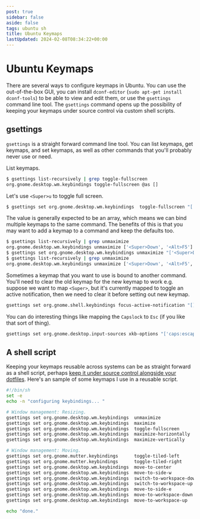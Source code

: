 ```yaml
---
post: true
sidebar: false
aside: false
tags: ubuntu sh
title: Ubuntu Keymaps
lastUpdated: 2024-02-08T08:34:22+00:00
---
```


# Ubuntu Keymaps

There are several ways to configure keymaps in Ubuntu. You can use the out-of-the-box GUI, you can install `dconf-editor` (`sudo apt-get install dconf-tools`) to be able to view and edit them, or use the `gsettings` command line tool. The `gsettings` command opens up the possibility of keeping your keymaps under source control via custom shell scripts.

## gsettings

`gsettings` is a straight forward command line tool. You can list keymaps, get keymaps, and set keymaps, as well as other commands that you'll probably never use or need.

List keymaps.

```bash
$ gsettings list-recursively | grep toggle-fullscreen
org.gnome.desktop.wm.keybindings toggle-fullscreen @as []
```

Let's use `<Super>u` to toggle full screen.

```bash
$ gsettings set org.gnome.desktop.wm.keybindings  toggle-fullscreen "['<Super>u']"
```

The value is generally expected to be an array, which means we can bind multiple keymaps to the same command. The benefits of this is that you may want to add a keymap to a command and keep the defaults too.

```bash
$ gsettings list-recursively | grep unmaximize
org.gnome.desktop.wm.keybindings unmaximize ['<Super>Down', '<Alt>F5']
$ gsettings set org.gnome.desktop.wm.keybindings unmaximize "['<Super>Down', '<Alt>F5', '<Super>j']"
$ gsettings list-recursively | grep unmaximize
org.gnome.desktop.wm.keybindings unmaximize ['<Super>Down', '<Alt>F5', '<Super>j']
```

Sometimes a keymap that you want to use is bound to another command. You'll need to clear the old keymap for the new keymap to work e.g. suppose we want to map `<Super>`, but it's currently mapped to toggle an active notification, then we need to clear it before setting out new keymap.

```bash
gsettings set org.gnome.shell.keybindings focus-active-notification "[]"
```

You can do interesting things like mapping the `Capslock` to `Esc` (if you like that sort of thing).

```bash
gsettings set org.gnome.desktop.input-sources xkb-options "['caps:escape']"
```

## A shell script

Keeping your keymaps reusable across systems can be as straight forward as a shell script, perhaps [keep it under source control alongside your dotfiles](https://github.com/gerardroche/dotfiles/blob/master/src/bin/configure-ubuntu-keybindings). Here's an sample of some keymaps I use in a reusable script.

```bash
#!/bin/sh
set -e
echo -n "configuring keybindings... "

# Window management: Resizing.
gsettings set org.gnome.desktop.wm.keybindings  unmaximize                  "['<Super>j']"
gsettings set org.gnome.desktop.wm.keybindings  maximize                    "['<Super>k']"
gsettings set org.gnome.desktop.wm.keybindings  toggle-fullscreen           "['<Super>u']"
gsettings set org.gnome.desktop.wm.keybindings  maximize-horizontally       "['<Super>minus']"
gsettings set org.gnome.desktop.wm.keybindings  maximize-vertically         "['<Super>backslash']"

# Window management: Moving.
gsettings set org.gnome.mutter.keybindings      toggle-tiled-left           "['<Super>h']"
gsettings set org.gnome.mutter.keybindings      toggle-tiled-right          "['<Super>l']"
gsettings set org.gnome.desktop.wm.keybindings  move-to-center              "['<Super>c']"
gsettings set org.gnome.desktop.wm.keybindings  move-to-side-w              "['<Shift><Super>h', '<Super>1']"
gsettings set org.gnome.desktop.wm.keybindings  switch-to-workspace-down    "['<Shift><Super>j']"
gsettings set org.gnome.desktop.wm.keybindings  switch-to-workspace-up      "['<Shift><Super>k']"
gsettings set org.gnome.desktop.wm.keybindings  move-to-side-e              "['<Shift><Super>l', '<Super>2']"
gsettings set org.gnome.desktop.wm.keybindings  move-to-workspace-down      "['<Ctrl><Super>j']"
gsettings set org.gnome.desktop.wm.keybindings  move-to-workspace-up        "['<Ctrl><Super>k']"

echo "done."
```

